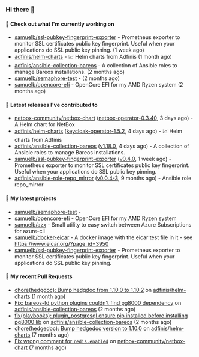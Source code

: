 ### Hi there 👋

#### 👷 Check out what I'm currently working on

- [samuelb/ssl-pubkey-fingerprint-exporter](https://github.com/samuelb/ssl-pubkey-fingerprint-exporter) - Prometheus exporter to monitor SSL certificates public key fingerprint. Useful when your applications do SSL public key pinning.  (1 week ago)
- [adfinis/helm-charts](https://github.com/adfinis/helm-charts) - 📈 Helm charts from Adfinis (1 month ago)
- [adfinis/ansible-collection-bareos](https://github.com/adfinis/ansible-collection-bareos) - A collection of Ansible roles to manage Bareos installations. (2 months ago)
- [samuelb/semaphore-test](https://github.com/samuelb/semaphore-test) -  (2 months ago)
- [samuelb/opencore-efi](https://github.com/samuelb/opencore-efi) - OpenCore EFI for my AMD Ryzen system (2 months ago)

#### 🔭 Latest releases I've contributed to

- [netbox-community/netbox-chart](https://github.com/netbox-community/netbox-chart) ([netbox-operator-0.3.40](https://github.com/netbox-community/netbox-chart/releases/tag/netbox-operator-0.3.40), 3 days ago) - A Helm chart for NetBox
- [adfinis/helm-charts](https://github.com/adfinis/helm-charts) ([keycloak-operator-1.5.2](https://github.com/adfinis/helm-charts/releases/tag/keycloak-operator-1.5.2), 4 days ago) - 📈 Helm charts from Adfinis
- [adfinis/ansible-collection-bareos](https://github.com/adfinis/ansible-collection-bareos) ([v1.18.0](https://github.com/adfinis/ansible-collection-bareos/releases/tag/v1.18.0), 4 days ago) - A collection of Ansible roles to manage Bareos installations.
- [samuelb/ssl-pubkey-fingerprint-exporter](https://github.com/samuelb/ssl-pubkey-fingerprint-exporter) ([v0.4.0](https://github.com/samuelb/ssl-pubkey-fingerprint-exporter/releases/tag/v0.4.0), 1 week ago) - Prometheus exporter to monitor SSL certificates public key fingerprint. Useful when your applications do SSL public key pinning. 
- [adfinis/ansible-role-repo_mirror](https://github.com/adfinis/ansible-role-repo_mirror) ([v0.0.4-3](https://github.com/adfinis/ansible-role-repo_mirror/releases/tag/v0.0.4-3), 9 months ago) - Ansible role repo_mirror

#### 🌱 My latest projects

- [samuelb/semaphore-test](https://github.com/samuelb/semaphore-test) - 
- [samuelb/opencore-efi](https://github.com/samuelb/opencore-efi) - OpenCore EFI for my AMD Ryzen system
- [samuelb/azx](https://github.com/samuelb/azx) - Small utility to easy switch between Azure Subscriptions for azure-cli
- [samuelb/docker-eicar](https://github.com/samuelb/docker-eicar) - A docker image with the eicar test file in it - see https://www.eicar.org/?page_id=3950
- [samuelb/ssl-pubkey-fingerprint-exporter](https://github.com/samuelb/ssl-pubkey-fingerprint-exporter) - Prometheus exporter to monitor SSL certificates public key fingerprint. Useful when your applications do SSL public key pinning. 

#### 🔨 My recent Pull Requests

- [chore(hedgdoc): Bump hedgdoc from 1.10.0 to 1.10.2](https://github.com/adfinis/helm-charts/pull/1381) on [adfinis/helm-charts](https://github.com/adfinis/helm-charts) (1 month ago)
- [Fix: bareos-fd python plugins couldn&#39;t find pg8000 dependency](https://github.com/adfinis/ansible-collection-bareos/pull/54) on [adfinis/ansible-collection-bareos](https://github.com/adfinis/ansible-collection-bareos) (2 months ago)
- [fix(playbooks): plugin_postgresql ensure pip installed before installing pg8000 lib](https://github.com/adfinis/ansible-collection-bareos/pull/50) on [adfinis/ansible-collection-bareos](https://github.com/adfinis/ansible-collection-bareos) (2 months ago)
- [chore(hedgedoc): Bump hedgedoc version to 1.10.0](https://github.com/adfinis/helm-charts/pull/1313) on [adfinis/helm-charts](https://github.com/adfinis/helm-charts) (7 months ago)
- [Fix wrong comment for `redis.enabled`](https://github.com/netbox-community/netbox-chart/pull/336) on [netbox-community/netbox-chart](https://github.com/netbox-community/netbox-chart) (7 months ago)

